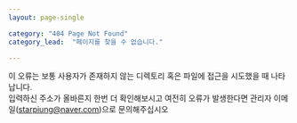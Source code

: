 ```yaml
---
layout: page-single

category: "404 Page Not Found"
category_lead:  "페이지를 찾을 수 없습니다."

---
```


이 오류는 보통 사용자가 존재하지 않는 디렉토리 혹은 파일에 접근을 시도했을 때 나타납니다.  
입력하신 주소가 올바른지 한번 더 확인해보시고 여전히 오류가 발생한다면 관리자 이메일(<starpiung@naver.com>)으로 문의해주십시오
